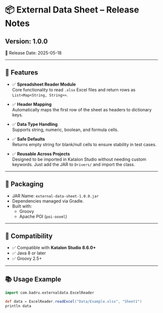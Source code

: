 # 📦 External Data Sheet – Release Notes

## Version: 1.0.0  
📅 Release Date: 2025-05-18

---

## 🚀 Features

- ✅ **Spreadsheet Reader Module**  
  Core functionality to read `.xlsx` Excel files and return rows as `List<Map<String, String>>`.

- ✅ **Header Mapping**  
  Automatically maps the first row of the sheet as headers to dictionary keys.

- ✅ **Data Type Handling**  
  Supports string, numeric, boolean, and formula cells.

- ✅ **Safe Defaults**  
  Returns empty string for blank/null cells to ensure stability in test cases.

- ✅ **Reusable Across Projects**  
  Designed to be imported in Katalon Studio without needing custom keywords. Just add the JAR to `Drivers/` and import the class.

---

## 📂 Packaging

- JAR Name: `external-data-sheet-1.0.0.jar`
- Dependencies managed via Gradle.
- Built with:  
  - Groovy  
  - Apache POI (`poi-ooxml`)

---

## 🧪 Compatibility

- ✅ Compatible with **Katalon Studio 8.6.0+**
- ✅ Java 8 or later
- ✅ Groovy 2.5+

---

## 📚 Usage Example

```groovy
import com.badru.externaldata.ExcelReader

def data = ExcelReader.readExcel("Data/Example.xlsx", "Sheet1")
println data
